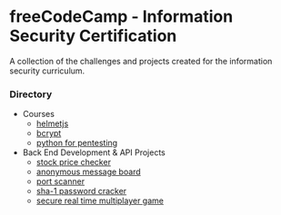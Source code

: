 # freeCodeCamp - Information Security Certification

A collection of the challenges and projects created for the information security curriculum.

### Directory
- Courses
  - [helmetjs](boilerplate-helmet)
  - [bcrypt](boilerplate-bcrypt)
  - [python for pentesting](python-for-pentesting)
- Back End Development & API Projects
  - [stock price checker]()
  - [anonymous message board]()
  - [port scanner]()
  - [sha-1 password cracker]()
  - [secure real time multiplayer game]()
